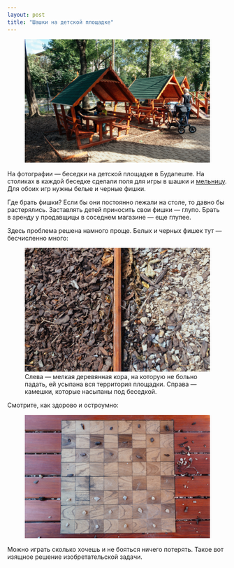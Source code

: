 ```yaml
---
layout: post
title: "Шашки на детской площадке"
---
```


<figure>
  <img src="/i/playground-checkers/DSC02730.jpg">
</figure>

На фотографии — беседки на детской площадке в Будапеште. На столиках в каждой беседке сделали поля для игры в шашки и [мельницу](https://en.wikipedia.org/wiki/Nine_Men%27s_Morris). Для обоих игр нужны белые и черные фишки.

Где брать фишки? Если бы они постоянно лежали на столе, то давно бы растерялись. Заставлять детей приносить свои фишки — глупо. Брать в аренду у продавщицы в соседнем магазине — еще глупее.

<!-- more -->

Здесь проблема решена намного проще. Белых и черных фишек тут — бесчисленно много:

<figure>
  <img src="/i/playground-checkers/DSC02727.jpg">
  <figcaption>Слева — мелкая деревянная кора, на которую не больно падать, ей усыпана вся территория площадки. Справа — камешки, которые насыпаны под беседкой.</figcaption>
</figure>

Смотрите, как здорово и остроумно:

<figure>
  <img src="/i/playground-checkers/DSC02729.jpg">
</figure>

Можно играть сколько хочешь и не бояться ничего потерять. Такое вот изящное решение изобретательской задачи.